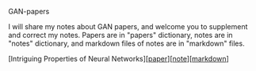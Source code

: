 GAN-papers

I will share my notes about GAN papers, and welcome you to supplement and correct my notes. Papers are in "papers" dictionary, notes are in "notes" dictionary, and markdown files of notes are in "markdown" files.

[Intriguing Properties of Neural Networks][<a href="https://github.com/vandeppce/GAN-papers/blob/master/papers/intriguing%20properties%20of%20neural%20networks.pdf">paper</a>][<a href="https://github.com/vandeppce/GAN-papers/blob/master/notes/Intriguing%20properties%20of%20neural%20networks.pdf">note</a>][<a href="https://github.com/vandeppce/GAN-papers/blob/master/markdown/Intriguing%20properties%20of%20neural%20networks.md">markdown</a>]